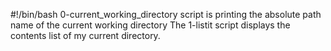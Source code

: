 #!/bin/bash
0-current_working_directory script is printing the absolute path name of the current working directory
The 1-listit script displays the contents list of my current directory.
